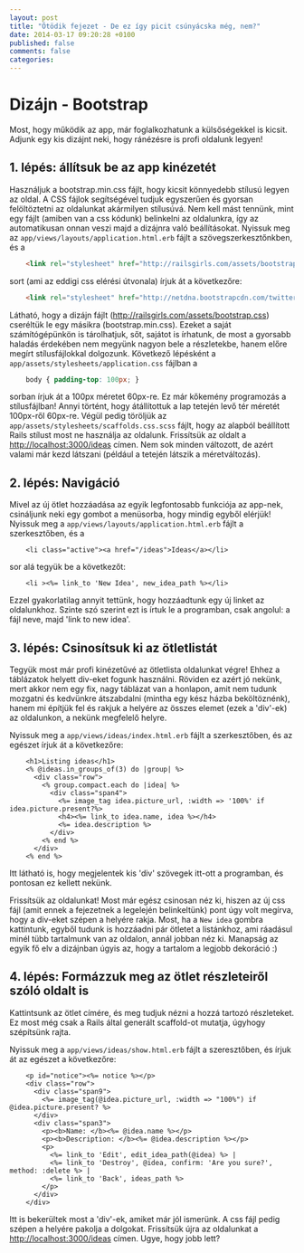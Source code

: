 ```yaml
---
layout: post
title: "Ötödik fejezet - De ez így picit csúnyácska még, nem?"
date: 2014-03-17 09:20:28 +0100
published: false
comments: false
categories:
---
```


# Dizájn - Bootstrap

Most, hogy működik az app, már foglalkozhatunk a külsőségekkel is kicsit. Adjunk egy kis dizájnt neki, hogy ránézésre is profi oldalunk legyen!

<!-- more -->

## 1. lépés: állítsuk be az app kinézetét

Használjuk a bootstrap.min.css fájlt, hogy kicsit könnyedebb stílusú legyen az oldal. A CSS fájlok segítségével tudjuk egyszerűen és gyorsan felöltöztetni az oldalunkat akármilyen stílusúvá. Nem kell mást tennünk, mint egy fájlt (amiben van a css kódunk) belinkelni az oldalunkra, így az automatikusan onnan veszi majd a dizájnra való beállításokat.
Nyissuk meg az `app/views/layouts/application.html.erb` fájlt a szövegszerkesztőnkben, és a

``` html app/views/layouts/application.html.erb
	<link rel="stylesheet" href="http://railsgirls.com/assets/bootstrap.css">
```

sort (ami az eddigi css elérési útvonala) írjuk át a következőre:

``` html app/views/layouts/application.html.erb
	<link rel="stylesheet" href="http://netdna.bootstrapcdn.com/twitter-bootstrap/2.3.2/css/bootstrap.min.css">
```

Látható, hogy a dizájn fájlt (http://railsgirls.com/assets/bootstrap.css) cseréltük le egy másikra (bootstrap.min.css). Ezeket a saját számítógépünkön is tárolhatjuk, sőt, sajátot is írhatunk, de most a gyorsabb haladás érdekében nem megyünk nagyon bele a részletekbe, hanem előre megírt stílusfájlokkal dolgozunk.
Következő lépésként a `app/assets/stylesheets/application.css` fájlban a

``` css app/assets/stylesheets/application.css
	body { padding-top: 100px; }
```

sorban írjuk át a 100px méretet 60px-re. Ez már kőkemény programozás a stílusfájlban! Annyi történt, hogy átállítottuk a lap tetején levő tér méretét 100px-ről 60px-re.
Végül pedig töröljük az `app/assets/stylesheets/scaffolds.css.scss` fájlt, hogy az alapból beállított Rails stílust most ne használja az oldalunk.
Frissítsük az oldalt a [http://localhost:3000/ideas](http://localhost:3000/ideas) címen. Nem sok minden változott, de azért valami már kezd látszani (például a tetején látszik a méretváltozás).

## 2. lépés: Navigáció

Mivel az új ötlet hozzáadása az egyik legfontosabb funkciója az app-nek, csináljunk neki egy gombot a menüsorba, hogy mindig egyből elérjük!
Nyissuk meg a `app/views/layouts/application.html.erb` fájlt a szerkesztőben, és a

``` erb app/views/layouts/application.html.erb
	<li class="active"><a href="/ideas">Ideas</a></li>
```

sor alá tegyük be a következőt:

``` erb app/views/layouts/application.html.erb
	<li ><%= link_to 'New Idea', new_idea_path %></li>
```

Ezzel gyakorlatilag annyit tettünk, hogy hozzáadtunk egy új linket az oldalunkhoz. Szinte szó szerint ezt is írtuk le a programban, csak angolul: a fájl neve, majd 'link to new idea'.

## 3. lépés: Csinosítsuk ki az ötletlistát

Tegyük most már profi kinézetűvé az ötletlista oldalunkat végre! Ehhez a táblázatok helyett div-eket fogunk használni. Röviden ez azért jó nekünk, mert akkor nem egy fix, nagy táblázat van a honlapon, amit nem tudunk mozgatni és kedvünkre átszabdalni (mintha egy kész házba beköltöznénk), hanem mi építjük fel és rakjuk a helyére az összes elemet (ezek a 'div'-ek) az oldalunkon, a nekünk megfelelő helyre.

Nyissuk meg a `app/views/ideas/index.html.erb` fájlt a szerkesztőben, és az egészet írjuk át a következőre:

``` erb app/views/ideas/index.html.erb
	<h1>Listing ideas</h1>
	<% @ideas.in_groups_of(3) do |group| %>
	  <div class="row">
	    <% group.compact.each do |idea| %>
	      <div class="span4">
	        <%= image_tag idea.picture_url, :width => '100%' if idea.picture.present?%>
	        <h4><%= link_to idea.name, idea %></h4>
	        <%= idea.description %>
	      </div>
	    <% end %>
	  </div>
	<% end %>
```

Itt látható is, hogy megjelentek kis 'div' szövegek itt-ott a programban, és pontosan ez kellett nekünk. 

Frissítsük az oldalunkat! Most már egész csinosan néz ki, hiszen az új css fájl (amit ennek a fejezetnek a legelején belinkeltünk) pont úgy volt megírva, hogy a div-eket szépen a helyére rakja.
Most, ha a `New idea` gombra kattintunk, egyből tudunk is hozzáadni pár ötletet a listánkhoz, ami ráadásul minél tübb tartalmunk van az oldalon, annál jobban néz ki.
Manapság az egyik fő elv a dizájnban úgyis az, hogy a tartalom a legjobb dekoráció :)

## 4. lépés: Formázzuk meg az ötlet részleteiről szóló oldalt is

Kattintsunk az ötlet címére, és meg tudjuk nézni a hozzá tartozó részleteket. Ez most még csak a Rails által generált scaffold-ot mutatja, úgyhogy szépítsünk rajta.

Nyissuk meg a `app/views/ideas/show.html.erb` fájlt a szeresztőben, és írjuk át az egészet a következőre:

``` erb app/views/ideas/show.html.erb
	<p id="notice"><%= notice %></p>
	<div class="row">
	  <div class="span9">
	    <%= image_tag(@idea.picture_url, :width => "100%") if @idea.picture.present? %>
	  </div>
	  <div class="span3">
	    <p><b>Name: </b><%= @idea.name %></p>
	    <p><b>Description: </b><%= @idea.description %></p>
	    <p>
	      <%= link_to 'Edit', edit_idea_path(@idea) %> |
	      <%= link_to 'Destroy', @idea, confirm: 'Are you sure?', method: :delete %> |
	      <%= link_to 'Back', ideas_path %>
	    </p>
	  </div>
	</div>
```

Itt is bekerültek most a 'div'-ek, amiket már jól ismerünk. A css fájl pedig szépen a helyére pakolja a dolgokat.
Frissítsük újra az oldalunkat a [http://localhost:3000/ideas](http://localhost:3000/ideas) címen. Ugye, hogy jobb lett?
